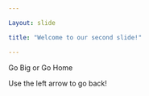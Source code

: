 ```yaml
---

Layout: slide

title: "Welcome to our second slide!"

---
```


Go Big or Go Home

Use the left arrow to go back!
